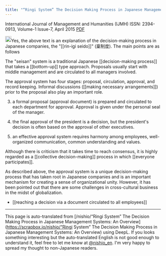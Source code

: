 ```yaml
---
title: "“Ringi System” The Decision Making Process in Japanese Management Systems: An Overview"
---
```


International Journal of Management and Humanities (IJMH)
ISSN: 2394-0913, Volume-1 Issue-7, April 2015
[PDF](https://www.ijmh.org/wp-content/uploads/papers/v1i7/G0055041715.pdf)

<img src='https://scrapbox.io/api/pages/nishio-en/claude/icon' alt='claude.icon' height="19.5"/>Yes, the above text is an explanation of the decision-making process in Japanese companies, the "[[rin-igi seido]]" (稟制度). The main points are as follows

The "seisan" system is a traditional Japanese [[decision-making process]] that takes a [[bottom-up]] type approach. Proposals usually start with middle management and are circulated to all managers involved.

The approval system has four stages: proposal, circulation, approval, and record keeping. Informal discussions ([[making necessary arrangements]]) prior to the proposal also play an important role.

3. a formal proposal (approval document) is prepared and circulated to each department for approval. Approval is given under the personal seal of the manager.

4. the final approval of the president is a decision, but the president's decision is often based on the approval of other executives.

5. an effective approval system requires harmony among employees, well-organized communication, common understanding and values.

Although there is criticism that it takes time to reach consensus, it is highly regarded as a [[collective decision-making]] process in which [[everyone participates]].

As described above, the approval system is a unique decision-making process that has taken root in Japanese companies and is an important mechanism for creating a sense of organizational unity. However, it has been pointed out that there are some challenges in cross-cultural business in the midst of globalization.


- [[reaching a decision via a document circulated to all employees]]

---
This page is auto-translated from [/nishio/“Ringi System” The Decision Making Process in Japanese Management Systems: An Overview](https://scrapbox.io/nishio/“Ringi System” The Decision Making Process in Japanese Management Systems: An Overview) using DeepL. If you looks something interesting but the auto-translated English is not good enough to understand it, feel free to let me know at [@nishio_en](https://twitter.com/nishio_en). I'm very happy to spread my thought to non-Japanese readers.